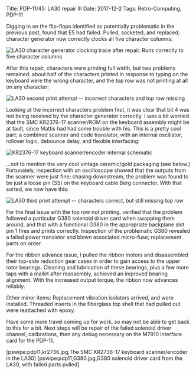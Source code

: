 Title: PDP-11/45: LA30 repair III
Date: 2017-12-2
Tags: Retro-Computing, PDP-11

Digging in on the flip-flops identified as potentially problematic in the previous post, found that E5 had
failed.  Pulled, socketed, and replaced; character generator now correctly clocks all five character columns:

<img style="display:block; margin-left:auto; margin-right:auto" src="/images/pdp11/la30-chargen-clock-
trace-fixed.jpg" title="LA30 character generator clocking trace after repair.  Runs correctly to five character columns"/>

After this repair, characters were printing full width, but two problems remained: about half of the
characters printed in response to typing on the keyboard were the wrong character, and the top row was not
printing at all on any character:

<img style="display:block; margin-left:auto; margin-right:auto" src="/images/pdp11/la30-second-print.jpg"
title="LA30 second print attempt -- incorrect characters and top row missing"/>

Looking at the incorrect characters problem first, it was clear that bit 4 was not being received by the
character generator correctly.  I was a bit worried that the SMC KR2376-17 scanner/ROM on the keyboard
assembly might be at fault, since Mattis had had some trouble with his.  This is a pretty cool part; a
combined scanner and code translator, with an internal oscillator, rollover logic, debounce delay, and
flexible interfacing:

<img style="display:block; margin-left:auto; margin-right:auto" src="/images/pdp11/kr2376-schematic.jpg"
title="KR2376-17 keyboard scanner/encoder internal schematic"/>

...not to mention the very cool vintage ceramic/gold packaging (see below.)  Fortunately, inspection with an
oscilloscope showed that the outputs from the scanner were just fine; chasing downstream, the problem was
found to be just a loose pin (SS) on the keyboard cable Berg connector.  With that sorted, we now have this:

<img style="display:block; margin-left:auto; margin-right:auto" src="/images/pdp11/la30-third-print.jpg"
title="LA30 third print attempt -- characters correct, but still missing top row"/>

For the final issue with the top row not printing, verified that the problem followed a particular G380
solenoid driver card when swapping them around, and that with a functional G380 in the appropriate backplane
slot pin 1 fires and prints correctly. Inspection of the problematic G380 revealed a failed power transistor
and blown associated micro-fuse; replacement parts on order.

For the ribbon advance issue, I pulled the ribbon motors and disassembled their top-side reduction gear cases
in order to gain access to the upper rotor bearings.  Cleaning and lubrication of these bearings, plus a few
more taps with a mallet after reassembly, achieved an improved bearing alignment.  With the increased output
torque, the ribbon now advances reliably.

Other minor items: Replacement vibration isolators arrived, and were installed.  Threaded inserts in the
fiberglass top shell that had pulled out were reattached with epoxy.

Have some more travel coming up for work, so may not be able to get back to this for a bit.  Next steps will
be repair of the failed solenoid driver channel, calibrations, then any debug necessary on the M7910 interface
card for the PDP-11.

[pswipe:pdp11,kr2736.jpg,The SMC KR2736-17 keyboard scanner/encoder in the LA30]
[pswipe:pdp11,G380.jpg,G380 solenoid driver card from the LA30, with failed parts pulled]


